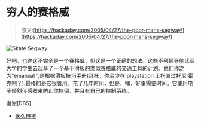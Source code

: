 # 穷人的赛格威

> 原文:[https://hackaday.com/2005/04/27/the-poor-mans-segway/](https://hackaday.com/2005/04/27/the-poor-mans-segway/)

![Skate Segway](img/a0dd7edc73831ce3226a0fd47d54c8d0.png)

好吧，也许这不完全是一个赛格威，但这是一个正确的想法。这些不列颠哥伦比亚大学的学生去起草了一个基于滑板的类似赛格威的交通工具的计划。他们称之为“emanual ”,是根据滑板技巧手册(拜托，你至少在 playstation 上扮演过托尼·霍克吧？).最棒的是它很管用。花了几年时间，但是，嘿，好事需要时间。它使用电子倾斜传感器来防止你摔倒，并且有自己的控制系统。

谢谢[DBS]

*   [永久链接](http://www.ebikes.ca/Projects/Emanual/Index.html)